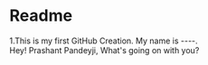 # Readme
1.This is my first GitHub Creation.
My name is ----.<br> Hey! Prashant Pandeyji, What's going on with you?

